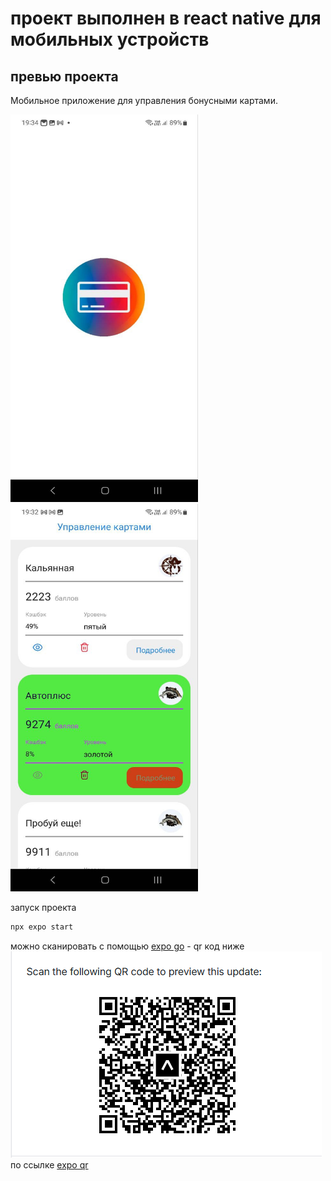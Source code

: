 # проект выполнен в react native для мобильных устройств
## превью проекта

Мобильное приложение для управления бонусными картами.

<img src="./example/photo_2024-04-12_19-34-18.jpg" alt="стартовый экран" style="height: 620px; width:300px;"/>

<img src="./example/photo_2024-04-12_19-33-11.jpg" alt="основной экран" style="height: 620px; width:300px;"/>

запуск проекта
```sh
npx expo start
```
можно сканировать с помощью [expo go](https://expo.dev/go) - qr код ниже
![qr код](./example/qr%20expo.png "qr код")
по ссылке [expo qr](https://expo.dev/preview/update?message=upd%2053&updateRuntimeVersion=1.0.0&createdAt=2025-05-14T11%3A04%3A57.067Z&slug=exp&projectId=ba894ef3-a368-499f-83aa-05948ed177b6&group=dfbbc437-0a5e-4ea2-96db-4f95c26330b2)
